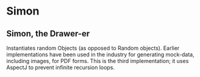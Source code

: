 # Simon
Simon, the Drawer-er
-----
Instantiates random Objects (as opposed to Random objects).
Earlier implementations have been used in the industry for generating mock-data, including images, for PDF forms.
This is the third implementation; it uses AspectJ to prevent infinite recursion loops.

